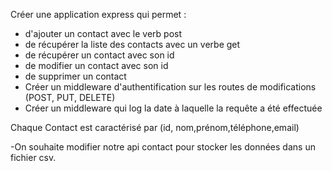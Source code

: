 Créer une application express qui permet :

- d'ajouter un contact avec le verb post
- de récupérer la liste des contacts avec un verbe get
- de récupérer un contact avec son id
- de modifier un contact avec son id
- de supprimer un contact
- Créer un middleware d'authentification sur les routes de modifications (POST, PUT, DELETE)
- Créer un middleware qui log la date à laquelle la requête a été effectuée

Chaque Contact est caractérisé par (id, nom,prénom,téléphone,email)

-On souhaite modifier notre api contact pour stocker les données dans un fichier csv.
